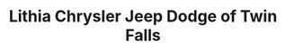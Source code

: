 ---
title: "Lithia Chrysler Jeep Dodge of Twin Falls"
url: /twin-falls/lithia-chrysler-jeep-dodge-of-twin-falls/
shop: Autohaus
---